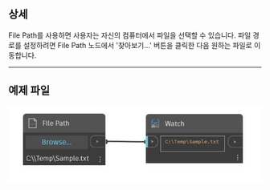 ## 상세
File Path를 사용하면 사용자는 자신의 컴퓨터에서 파일을 선택할 수 있습니다. 파일 경로를 설정하려면 File Path 노드에서 '찾아보기...' 버튼을 클릭한 다음 원하는 파일로 이동합니다.
___
## 예제 파일

![File Path](./CoreNodeModels.Input.Filename_img.jpg)

